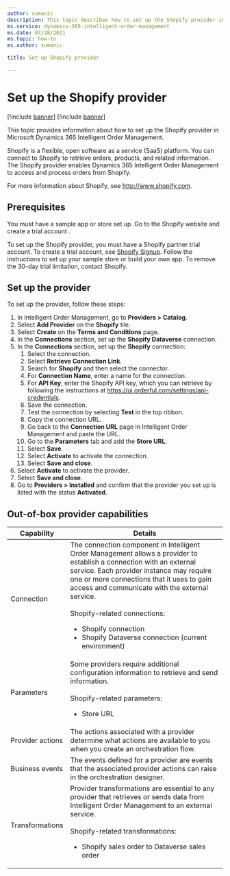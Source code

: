 ```yaml
---
author: sumanic
description: This topic describes how to set up the Shopify provider in Microsoft Dynamics 365 Intelligent Order Management.
ms.service: dynamics-365-intelligent-order-management
ms.date: 07/28/2021
ms.topic: how-to
ms.author: sumanic

title: Set up Shopify provider

---
```


# Set up the Shopify provider

[!include [banner](includes/banner.md)]
[!include [banner](includes/preview-banner.md)]

This topic provides information about how to set up the Shopify provider in Microsoft Dynamics 365 Intelligent Order Management.

Shopify is a flexible, open software as a service (SaaS) platform. You can connect to Shopify to retrieve orders, products, and related information. The Shopify provider enables Dynamics 365 Intelligent Order Management to access and process orders from Shopify. 
  
For more information about Shopify, see http://www.shopify.com. 

## Prerequisites

You must have a sample app or store set up. Go to the Shopify website and create a trial account . 


To set up the Shopify provider, you must have a Shopify partner trial account. To create a trial account, see [Shopify Signup](https://accounts.shopify.com/signup?rid=e573fe3c-1e76-474a-9fb5-76645ad78172). Follow the instructions to set up your sample store or build your own app. To remove the 30-day trial limitation, contact Shopify.

## Set up the provider

To set up the provider, follow these steps:

1. In Intelligent Order Management, go to **Providers \> Catalog**.
1. Select **Add Provider** on the **Shopify** tile.
1. Select **Create** on the **Terms and Conditions** page.
1. In the **Connections** section, set up the **Shopify Dataverse** connection.
1. In the **Connections** section, set up the **Shopify** connection:
    1. Select the connection.
    1. Select **Retrieve Connection Link**.
    1. Search for **Shopify** and then select the connector. 
    1. For **Connection Name**, enter a name for the connection.
    1. For **API Key**, enter the Shopify API key, which you can retrieve by following the instructions at https://ui.orderful.com/settings/api-credentials. 
    1. Save the connection.
    1. Test the connection by selecting **Test** in the top ribbon.
    1. Copy the connection URL.
    1. Go back to the **Connection URL** page in Intelligent Order Management and paste the URL.
    1. Go to the **Parameters** tab and add the **Store URL**.
    1. Select **Save**.
    1. Select **Activate** to activate the connection.
    1. Select **Save and close**.
1.  Select **Activate** to activate the provider.
1.  Select **Save and close**.
1.  Go to **Providers \> Installed** and confirm that the provider you set up is listed with the status **Activated**.

##  Out-of-box provider capabilities

|  Capability | Details |
| ------------------ | -------------------------------- |
|    Connection             |   The connection component in Intelligent Order Management allows a provider to establish a connection with an external service. Each provider instance may require one or more connections that it uses to gain access and communicate with the external service.<br><br>Shopify-related connections:<br><ul><li>Shopify connection</li><li>Shopify Dataverse connection (current environment)</li></ul>   |
|    Parameters             |    Some providers require additional configuration information to retrieve and send information.<br><br>Shopify-related parameters:<br><ul><li>Store URL</li></ul>  |
|    Provider actions     |    The actions associated with a provider determine what actions are available to you when you create an orchestration flow.   |
|    Business events      |   The events defined for a provider are events that the associated provider actions can raise in the orchestration designer.        |
|    Transformations        |    Provider transformations are essential to any provider that retrieves or sends data from Intelligent Order Management to an external service.<br><br>Shopify-related transformations:<br><ul><li>Shopify sales order to Dataverse sales order</li></ul> |
